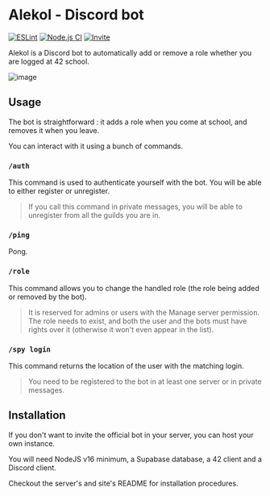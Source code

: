 # Alekol - Discord bot

[![ESLint](https://github.com/theovgl/bot_alekol/actions/workflows/lint.yml/badge.svg)](https://github.com/theovgl/bot_alekol/actions/workflows/lint.yml)
[![Node.js CI](https://github.com/theovgl/bot_alekol/actions/workflows/node.yml/badge.svg?branch=main)](https://github.com/theovgl/bot_alekol/actions/workflows/node.yml)
[![Invite](https://img.shields.io/badge/Alekol-Invite-red?style=social&logo=discord)](https://example.org)

Alekol is a Discord bot to automatically add or remove a role whether you are logged at 42 school.

![image](https://user-images.githubusercontent.com/76964081/163008574-42fdb83b-082a-4c3f-9572-27dbb4ad9842.png)

## Usage

The bot is straightforward : it adds a role when you come at school, and removes it when you leave.

You can interact with it using a bunch of commands.

### `/auth`

This command is used to authenticate yourself with the bot. You will be able to either register or unregister.

> If you call this command in private messages, you will be able to unregister from all the guilds you are in.

### `/ping`

Pong.

### `/role`

This command allows you to change the handled role (the role being added or removed by the bot).

> It is reserved for admins or users with the Manage server permission.
> The role needs to exist, and both the user and the bots must have rights over it (otherwise it won't even appear in the list).

### `/spy login`

This command returns the location of the user with the matching login.

> You need to be registered to the bot in at least one server or in private messages.

## Installation

If you don't want to invite the official bot in your server, you can host your own instance.

You will need NodeJS v16 minimum, a Supabase database, a 42 client and a Discord client.

Checkout the server's and site's README for installation procedures.
